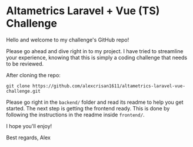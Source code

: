 # Altametrics Laravel + Vue (TS) Challenge

Hello and welcome to my challenge's GitHub repo!

Please go ahead and dive right in to my project. I have tried to streamline your experience, knowing that this is simply a coding challenge that needs to be reviewed.

After cloning the repo:

```
git clone https://github.com/alexcrisan1611/altametrics-laravel-vue-challenge.git
```

Please go right in the `backend/` folder and read its readme to help you get started. The next step is getting the frontend ready. This is done by following the instructions in the readme inside `frontend/`.

I hope you'll enjoy!

Best regards,
Alex
